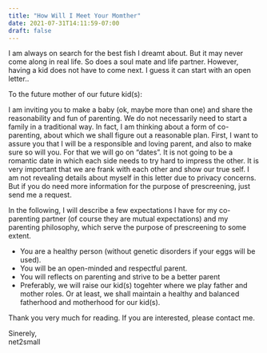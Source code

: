 ```yaml
---
title: "How Will I Meet Your Momther"
date: 2021-07-31T14:11:59-07:00
draft: false
---
```

I am always on search for the best fish I dreamt about. But it may never come along in real life. So does a soul mate and life partner. However, having a kid does not have to come next. I guess it can start with an open letter..


To the future mother of our future kid(s):

I am inviting you to make a baby (ok, maybe more than one) and share the reasonability and fun of parenting. We do not necessarily need to start a family in a traditional way. In fact, I am thinking about a form of co-parenting, about which we shall figure out a reasonable plan. First, I want to assure you that I will be a responsible and loving parent, and also to make sure so will you. For that we will go on “dates”. It is not going to be a romantic date in which each side needs to try hard to impress the other. It is very important that we are frank with each other and show our true self. I am not revealing details about myself in this letter due to privacy concerns. But if you do need more information for the purpose of prescreening, just send me a request. 

In the following, I will describe a few expectations I have for my co-parenting partner (of course they are mutual expectations) and my parenting philosophy, which serve the purpose of prescreening to some extent.

- You are a healthy person (without genetic disorders if your eggs will be used).
- You will be an open-minded and respectful parent. 
- You will reflects on parenting and strive to be a better parent
- Preferably, we will raise our kid(s) togehter where we play father and mother roles. Or at least, we shall maintain a healthy and balanced fatherhood and motherhood for our kid(s).

Thank you very much for reading. If you are interested, please contact me.

Sinerely,  
net2small


